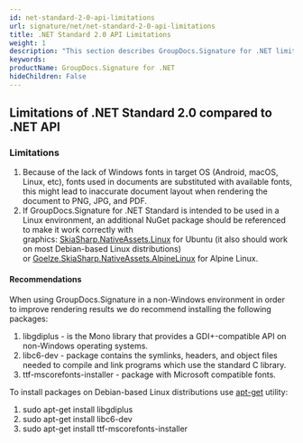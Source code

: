 ```yaml
---
id: net-standard-2-0-api-limitations
url: signature/net/net-standard-2-0-api-limitations
title: .NET Standard 2.0 API Limitations
weight: 1
description: "This section describes GroupDocs.Signature for .NET limitations when using under .NET Standard 2.0 environment"
keywords: 
productName: GroupDocs.Signature for .NET
hideChildren: False
---
```

## Limitations of .NET Standard 2.0 compared to .NET API

### Limitations

1. Because of the lack of Windows fonts in target OS (Android, macOS, Linux, etc), fonts used in documents are substituted with available fonts, this might lead to inaccurate document layout when rendering the document to PNG, JPG, and PDF.
2. If GroupDocs.Signature for .NET Standard is intended to be used in a Linux environment, an additional NuGet package should be referenced to make it work correctly with graphics: [SkiaSharp.NativeAssets.Linux](https://www.nuget.org/packages/SkiaSharp.NativeAssets.Linux) for Ubuntu (it also should work on most Debian-based Linux distributions) or [Goelze.SkiaSharp.NativeAssets.AlpineLinux](https://www.nuget.org/packages/Goelze.SkiaSharp.NativeAssets.AlpineLinux) for Alpine Linux.  

#### Recommendations

When using GroupDocs.Signature in a non-Windows environment in order to improve rendering results we do recommend installing the following packages:

1. libgdiplus - is the Mono library that provides a GDI+-compatible API on non-Windows operating systems.
2. libc6-dev - package contains the symlinks, headers, and object files needed to compile and link programs which use the standard C library.
3. ttf-mscorefonts-installer - package with Microsoft compatible fonts.

To install packages on Debian-based Linux distributions use [apt-get](https://wiki.debian.org/apt-get) utility:

1. sudo apt-get install libgdiplus
2. sudo apt-get install libc6-dev
3. sudo apt-get install ttf-mscorefonts-installer
